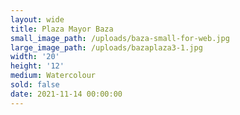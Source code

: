 ```yaml
---
layout: wide
title: Plaza Mayor Baza
small_image_path: /uploads/baza-small-for-web.jpg
large_image_path: /uploads/bazaplaza3-1.jpg
width: '20'
height: '12'
medium: Watercolour
sold: false
date: 2021-11-14 00:00:00
---
```

